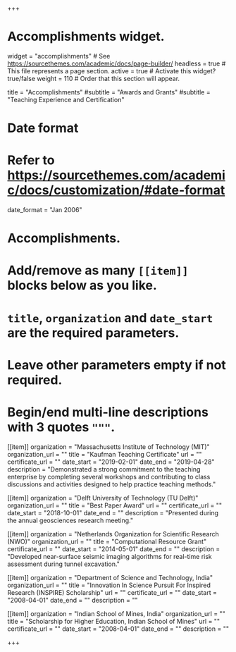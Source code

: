 +++
# Accomplishments widget.
widget = "accomplishments"  # See https://sourcethemes.com/academic/docs/page-builder/
headless = true  # This file represents a page section.
active = true  # Activate this widget? true/false
weight = 110  # Order that this section will appear.



title = "Accomplishments"
#subtitle = "Awards and Grants"
#subtitle = "Teaching Experience and Certification"
# Date format
#   Refer to https://sourcethemes.com/academic/docs/customization/#date-format
date_format = "Jan 2006"

# Accomplishments.
#   Add/remove as many `[[item]]` blocks below as you like.
#   `title`, `organization` and `date_start` are the required parameters.
#   Leave other parameters empty if not required.
#   Begin/end multi-line descriptions with 3 quotes `"""`.

[[item]]
  organization = "Massachusetts Institute of Technology (MIT)"
  organization_url = ""
  title = "Kaufman Teaching Certificate"
  url = ""
  certificate_url = ""
  date_start = "2019-02-01"
  date_end = "2019-04-28"
  description = "Demonstrated a strong commitment to the teaching enterprise by completing several workshops and contributing to class discussions and activities designed to help practice teaching methods."


[[item]]
  organization = "Delft University of Technology (TU Delft)"
  organization_url = ""
  title = "Best Paper Award" 
  url = ""
  certificate_url = ""
  date_start = "2018-10-01"
  date_end = ""
  description = "Presented during the annual geosciences research meeting."

  
[[item]]
  organization = "Netherlands Organization for Scientific Research (NWO)"
  organization_url = ""
  title = "Computational Resource Grant"
  certificate_url = ""
  date_start = "2014-05-01"
  date_end = ""
  description = "Developed near-surface seismic imaging algorithms for real-time risk assessment during tunnel excavation."


[[item]]
  organization = "Department of Science and Technology, India"
  organization_url = ""
  title = "Innovation In Science Pursuit For Inspired Research (INSPIRE) Scholarship"
  url = ""
  certificate_url = ""
  date_start = "2008-04-01"
  date_end = ""
  description = ""

[[item]]
  organization = "Indian School of Mines, India"
  organization_url = ""
  title = "Scholarship for Higher Education, Indian School of Mines"
  url = ""
  certificate_url = ""
  date_start = "2008-04-01"
  date_end = ""
  description = ""


+++
